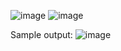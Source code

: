 ![image](https://user-images.githubusercontent.com/65298005/123542492-83acf980-d77c-11eb-8c15-edfa08a4990a.png)
![image](https://user-images.githubusercontent.com/65298005/123542509-9293ac00-d77c-11eb-8234-a1845524848f.png)

Sample output:
![image](https://user-images.githubusercontent.com/65298005/123542523-a50de580-d77c-11eb-9831-27ee15da087b.png)
